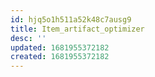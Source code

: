 ```yaml
---
id: hjq5o1h511a52k48c7ausg9
title: Item_artifact_optimizer
desc: ''
updated: 1681955372182
created: 1681955372182
---
```

